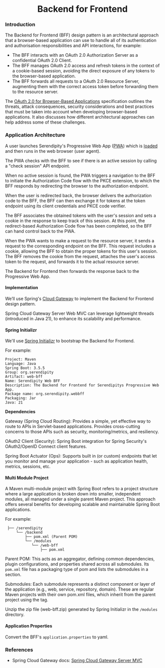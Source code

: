 <h1 align="center">Backend for Frontend</h1>

### Introduction

The Backend for Frontend (BFF) design pattern is an architectural approach that a browser-based application can use to 
handle all of its authentication and authorisation responsibilities and API interactions, for example:

- The BFF interacts with an OAuth 2.0 Authorization Server as a confidential OAuth 2.0 Client.
- The BFF manages OAuth 2.0 access and refresh tokens in the context of a cookie-based session, avoiding the direct exposure of any tokens to the browser-based application.
- The BFF forwards all requests to a OAuth 2.0 Resource Server, augmenting them with the correct access token before forwarding them to the resource server.

The [OAuth 2.0 for Browser-Based Applications](https://datatracker.ietf.org/doc/html/draft-ietf-oauth-browser-based-apps) 
specification outlines the threats, attack consequences, security considerations and best practices that must be taken 
into account when developing browser-based applications. It also discusses how different architectural approaches can 
help address some of these challenges.

### Application Architecture

A user launches Serendipity's Progressive Web App ([PWA](.././pwa/README.md)) which is [loaded](.././static-content/README.md) 
and then runs in the web browser (user agent).

The PWA checks with the BFF to see if there is an active session by calling a "check session" API endpoint.

When no active session is found, the PWA triggers a navigation to the BFF to initiate the Authorization Code flow with 
the PKCE extension, to which the BFF responds by redirecting the browser to the authorization endpoint. 

When the user is redirected back, the browser delivers the authorization code to the BFF, the BFF can then exchange it 
for tokens at the token endpoint using its client credentials and PKCE code verifier.

The BFF associates the obtained tokens with the user's session and sets a cookie in the response to keep track of this 
session. At this point, the redirect-based Authorization Code flow has been completed, so the BFF can hand control back 
to the PWA.

When the PWA wants to make a request to the resource server, it sends a request to the corresponding endpoint on the BFF. 
This request includes a cookie, allowing the BFF to obtain the proper tokens for this user's session. The BFF removes the 
cookie from the request, attaches the user's access token to the request, and forwards it to the actual resource server. 

The Backend for Frontend then forwards the response back to the Progressive Web App.

#### Implementation

We’ll use Spring's [Cloud Gateway](https://spring.io/projects/spring-cloud-gateway) to implement the Backend for Frontend design pattern.

Spring Cloud Gateway Server Web MVC can leverage lightweight threads (introduced in Java 21), to enhance its scalability and performance.

#### Spring Initializr

We'll use [Spring Initializr](https://start.spring.io/) to bootstrap the Backend for Frontend.

For example:

```
Project: Maven
Language: Java
Spring Boot: 3.5.5
Group: org.serendipity
Artifact: web-bff
Name: Serendipity Web BFF
Description: The Backend for Frontend for Serendipitys Progressive Web App.
Package name: org.serendipity.webbff
Packaging: Jar
Java: 21
```

**Dependencies**

Gateway (Spring Cloud Routing): Provides a simple, yet effective way to route to APIs in Servlet-based applications. 
Provides cross-cutting concerns to those APIs such as security, monitoring/metrics, and resiliency.

OAuth2 Client (Security): Spring Boot integration for Spring Security's OAuth2/OpenID Connect client features.

Spring Boot Actuator (Ops): Supports built in (or custom) endpoints that let you monitor and manage your application - such as application health, metrics, sessions, etc.

#### Multi Module Project

A Maven multi-module project with Spring Boot refers to a project structure where a large application is broken down 
into smaller, independent modules, all managed under a single parent Maven project. This approach offers several 
benefits for developing scalable and maintainable Spring Boot applications.

For example:

```
 ├── /serendipity
     └── /backend
         ├── pom.xml (Parent POM)
         └── /modules
            └── /web-bff
                ├── pom.xml
```

Parent POM: This acts as an aggregator, defining common dependencies, plugin configurations, and properties shared across all 
submodules. Its `pom.xml` file has a packaging type of pom and lists the submodules in a <modules> section.

Submodules: Each submodule represents a distinct component or layer of the application (e.g., web, service, repository, domain). 
These are regular Maven projects with their own pom.xml files, which inherit from the parent project using the <parent> tag.

Unzip the zip file (web-bff.zip) generated by Spring Initializr in the `/modules` directory.

#### Application Properties

Convert the BFF's `application.properties` to yaml.





### References

* Spring Cloud Gateway docs: [Spring Cloud Gateway Server MVC](https://docs.spring.io/spring-cloud-gateway/reference/spring-cloud-gateway-server-mvc.html)